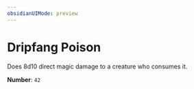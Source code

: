 ```yaml
---
obsidianUIMode: preview
---
```

# Dripfang Poison

Does 8d10 direct magic damage to a creature who consumes it.

**Number**: `42`
